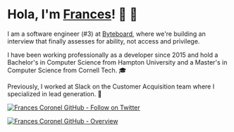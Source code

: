 # Hola, I'm [Frances](https://francescoronel.com)! 🍓 🍫

I am a software engineer (#3) at [Byteboard](https://byteboard.dev), where we're building an interview that finally assesses for ability, not access and privilege.

I have been working professionally as a developer since 2015 and hold a Bachelor's in Computer Science from Hampton University and a Master's in Computer Science from Cornell Tech. 🎓

Previously, I worked at Slack on the Customer Acquisition team where I specialized in lead generation. 🌱

<!-- [![Frances Coronel GitHub - Profile Views](https://komarev.com/ghpvc/?username=FrancesCoronel&label=Profile+Views&style=flat-square&color=blue)](https://github.com/FrancesCoronel?tab=repositories&sort=stargazers) -->

[![Frances Coronel GitHub - Follow on Twitter](https://img.shields.io/twitter/follow/FrancesCoronel?logo=twitter&style=for-the-badge&color=blue)](https://twitter.com/FrancesCoronel)

[![Frances Coronel GitHub - Overview](https://github-readme-stats.vercel.app/api?username=francescoronel&show_icons=true&theme=vue-dark&locale=en)](https://github.com/FrancesCoronel?tab=repositories&sort=stargazers)
